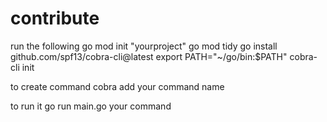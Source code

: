 
# contribute

run the following
go mod init "yourproject"
go mod tidy
go install github.com/spf13/cobra-cli@latest
export PATH="~/go/bin:$PATH"
cobra-cli init

to create command
cobra add your command name

to run it 
go run main.go your command
